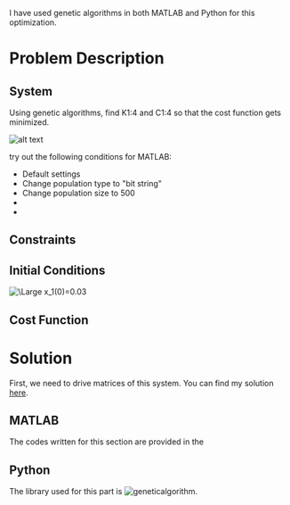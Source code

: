 I have used genetic algorithms in both MATLAB and Python for this optimization.

# Problem Description

## System

Using genetic algorithms, find K1:4 and C1:4 so that the cost function gets minimized.

![alt text](https://github.com/sarajahedazad/Optimal-Design-of-a-Suspension-System/blob/main/Suspension_System.JPG)

try out the following conditions for MATLAB:
* Default settings
* Change population type to "bit string"
* Change population size to 500
* 
*


## Constraints


## Initial Conditions
![\Large x_1(0)=0.03](https://latex.codecogs.com/svg.latex?\Large&space;x_1(0)=0.03) 


## Cost Function



# Solution

First, we need to drive matrices of this system. You can find my solution [here]().


## MATLAB
The codes written for this section are provided in the 

## Python

The library used for this part is ![geneticalgorithm](https://pypi.org/project/geneticalgorithm/).
